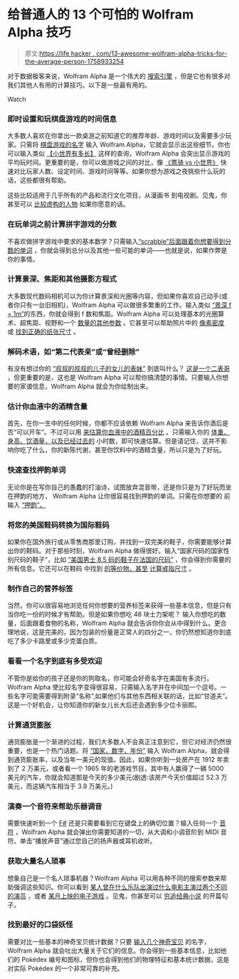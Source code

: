 # 给普通人的 13 个可怕的 Wolfram Alpha 技巧

> 原文:[https://life hacker . com/13-awesome-wolfram-alpha-tricks-for-the-average-person-1758933254](https://lifehacker.com/13-awesome-wolfram-alpha-tricks-for-the-average-person-1758933254)

对于数据极客来说，Wolfram Alpha 是一个伟大的 [搜索引擎](http://www.wolframalpha.com/examples/StepByStepSolutions.html) ，但是它也有很多对我们其他人有用的计算技巧。以下是一些最有用的。

Watch

### 即时设置和玩棋盘游戏的时间信息

大多数人喜欢在你拿出一款桌游之前知道它的推荐年龄、游戏时间以及需要多少玩家。只需将 [棋盘游戏的名字](http://www.wolframalpha.com/input/?lk=3&i=ticket+to+ride+vs.+small+world&rawformassumption=%7B%22C%22,+%22ticket+to+ride%22%7D+-%3E+%7B%22BoardGame%22%7D) 输入 Wolfram Alpha，它就会显示出这些细节。你也可以输入类似 [【小世界有多长】](http://www.wolframalpha.com/input/?lk=3&i=how+long+is+small+world) 这样的查询，Wolfram Alpha 会突出显示游戏的平均玩时间。更重要的是，你可以做游戏之间的对比，像 [《票骑 vs 小世界》](http://www.wolframalpha.com/input/?lk=3&i=ticket+to+ride+vs.+small+world&rawformassumption=%7B%22C%22,+%22ticket+to+ride%22%7D+-%3E+%7B%22BoardGame%22%7D) 快速对比玩家人数、设定时间、游戏时间等等。如果你想为游戏之夜挑些什么玩的话，这些都很有帮助。

这些比较适用于几乎所有的产品和流行文化项目，从漫画书 到电视剧。见鬼，你甚至可以 [比较虚构的人物](https://www.wolframalpha.com/input/?lk=3&i=thorin+vs+frodo) 如果你愿意的话。

### 在玩单词之前计算拼字游戏的分数

不喜欢做拼字游戏中要求的基本数学？只需输入[“scrabble”后面跟着你想要得到分数的单词](http://www.wolframalpha.com/input/?i=scrabble+firewatch) ，你就会得到总分以及其他一些可能的单词——也就是说，如果作弊是你的事情。

### 计算景深、焦距和其他摄影方程式

大多数现代数码相机可以为你计算景深和光圈等内容，但如果你喜欢自己动手(或者你只有一台旧相机)，Wolfram Alpha 可以做很多繁重的工作。输入类似 [“景深 f = 1m”](http://www.wolframalpha.com/input/?i=depth+of+field+f%3D1m&lk=3)的东西，你就会得到 f 数和焦距。Wolfram Alpha 可以处理基本的光圈算术、超焦距、视野和一个 [数量的其他参数](http://www.wolframalpha.com/examples/Photography.html) 。它甚至可以帮助照片中的 [像素密度](http://www.wolframalpha.com/input/?i=4%22+x+6%22+photo+at+72+ppi&lk=3) 或 [找到正确的纸张尺寸](http://www.wolframalpha.com/input/?i=nearest+paper+sizes+for+a+5%22x7%22+photo&lk=3) 。

### 解码术语，如“第二代表亲”或“曾经删除”

有没有想过你的 [“叔叔的叔叔的儿子的女儿的表妹”](http://www.wolframalpha.com/input/?i=uncle%27s+uncle%27s+son%27s+daughter%27s+cousin) 到底叫什么？ [这是一个二表哥](https://lifehacker.com/second-cousins-once-removed-and-more-explained-in-1661572056) ，但更重要的是，这也是 Wolfram Alpha 可以帮你搞清楚的事情。只要输入你想要的家谱信息，Wolfram Alpha 就会为你绘制出来。

### 估计你血液中的酒精含量

首先，在你一生中的任何时候，你都不应该依赖 Wolfram Alpha 来告诉你酒后是否“可以开车”。不过可以用 [来估算你血液中的酒精百分比](http://lifehacker.com/estimate-your-blood-alcohol-content-with-wolfram-alpha-1561318033) 。只需输入你的 [体重、身高、饮酒量，以及已经过去的](http://www.wolframalpha.com/input/?i=135+lb+5%276%22+12+drinks+in+5+hours) 小时数，即可快速估算。但是请记住，这并不影响你吃了什么，你的新陈代谢，甚至你饮料中的酒精含量，所以只是为了好玩。

### 快速查找押韵单词

无论你是在写你自己的愚蠢的打油诗，试图放弃混音带，还是你只是为了好玩而坐在押韵的地方， Wolfram Alpha 让你很容易找到押韵的单词。只需在你想要的 前输入 [“押韵”。](http://www.wolframalpha.com/input/?i=Flintstones+vs+the+Simpsons&lk=3)

### 将您的美国鞋码转换为国际鞋码

如果你在国外旅行或从零售商那里订购，并找到一双完美的鞋子，你需要能够计算出你的鞋码。对于那些时刻，Wolfram Alpha 做得很好。输入“国家尺码的国家性别尺码的鞋子”，比如 [“美国男士 8.5 码的鞋子在法国的尺码”](https://www.wolframalpha.com/input/?lk=3&i=US+men%27s+size+8.5+shoe+in+france+size) ，你会得到你需要的所有信息。它还可以在鞋码 中找到 [的等价物，甚至](https://www.wolframalpha.com/input/?i=U.S.+women%27s+size+5+shoe&lk=3) [计算戒指尺寸](https://www.wolframalpha.com/input/?i=ring+size+8&lk=3) 。

### 制作自己的营养标签

当然，你可以很容易地浏览任何你想要的营养标签来获得一些基本信息，但是只有当你吃一份的时候才有帮助。但是如果你想吃 48 块士力架呢？ 输入你想吃的数量，后面跟着食物的名称，Wolfram Alpha 就会告诉你你会从中得到什么。更合理地说，这是完美的，因为包装的份量是正常人的四分之一，你仍然想知道你到底吃了多少卡路里或多少克蛋白质。

### 看看一个名字到底有多受欢迎

不管你是给你的孩子还是你的狗取名，你可能会好奇名字在美国有多流行。Wolfram Alpha 使比较名字变得很容易，只需输入名字并在中间加一个逗号。一些名字可能需要得到附录“名称”,如果他们与其他东西相关联的话，比如“甘道夫”。这是一个好机会，让你知道你的新女儿长大后还会遇到多少位卡丽熙。

### 计算通货膨胀

通货膨胀是一个渐进的过程，我们大多数人不会真正注意到它，但它对经济仍然很重要，也是一个热门话题。将 [“国家，数字，年份”](http://www.wolframalpha.com/input/?lk=3&i=US+$499+2006) 输入 Wolfram Alpha，就会得到通货膨胀率，以及当年一美元的现值。因此，如果你听到一处房产在 1912 年卖到了 2 万美元，或者看一个 1965 年的老游戏节目，其中有人赢得了一辆 5000 美元的汽车，你就会知道那是今天的多少美元(剧透:该房产今天价值超过 52.3 万美元，而这辆汽车相当于 3.9 万美元。)

### 演奏一个音符来帮助乐器调音

需要快速听到一个 [F#](http://www.wolframalpha.com/input/?i=F%23&lk=3) 还是只需要看到它在键盘上的确切位置？输入任何一个 [音符](http://www.wolframalpha.com/input/?lk=3&i=B%E2%99%AD) ，Wolfram Alpha 就会弹出你需要知道的一切，从大调和小调音阶到 MIDI 音符。单击“播放声音”通过您自己的扬声器或耳机收听。

### 获取大量名人琐事

想象自己是一个名人琐事机器？Wolfram Alpha 可以用各种不同的搜索参数来帮助强调这些知识。你可以看到 [某人曾在什么乐队出演过](http://www.wolframalpha.com/input/?i=bands+with+omar+rodriguez+lopez)[什么电影主演过两个不同的演员](http://www.wolframalpha.com/input/?i=movies+with+simon+pegg+and+nick+frost) ，或者 [某月上映的电子游戏](http://www.wolframalpha.com/input/?lk=3&i=video+games+released+in+november,+1997) 。见鬼，你甚至可以 [穷追经典小说](https://www.wolframalpha.com/input/?lk=3&i=opening+phrase+frankenstein) 的开篇句子。

### 找到最好的口袋妖怪

需要对比一些基本的神奇宝贝统计数据？只要 [输入几个神奇宝贝](http://www.wolframalpha.com/input/?lk=3&i=magikarp+vs+metapod) 的名字，Wolfram Alpha 就会吐出大量关于它们的信息。你会得到一些基本信息，比如他们的 Pokédex 编号和图标，但你也会得到他们的物理特征和基本统计数据，这是对实际 Pokédex 的一个非常可靠的补充。